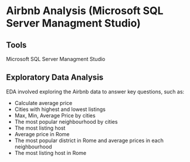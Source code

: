 # Airbnb Analysis (Microsoft SQL Server Managment Studio) 

## Tools 

Microsoft SQL Server Managment Studio

## Exploratory Data Analysis

EDA involved exploring the Airbnb data to answer key questions, such as:
-  Calculate average price
-  Cities with highest and lowest listings
-  Max, Min, Average Price by cities
-  The most popular neighbourhood by cities
-  The most listing host
-  Average price in Rome
-  The most popular district in Rome and average prices in each neighbourhood
-  The most listing host in Rome
